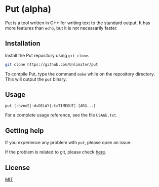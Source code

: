 # Put (alpha)

Put is a tool written in C++ for writing text to the standard output. It has more features than `echo`, but it is not necessarily faster.

## Installation

Install the Put repository using `git clone`.

```bash
git clone https://github.com/Unlimiter/put
```

To compile Put, type the command `make` while on the repository directory. This will output the `put` binary.

## Usage

`put [-hvneE|-d=DELAY|-t=TIMEOUT] [ARG...]`

For a complete usage reference, see the file `USAGE.txt`.

## Getting help
If you experience any problem with `put`, please open an issue.

If the problem is related to git, please check [here](https://git-scm.com/community).

## License
[MIT](https://choosealicense.com/licenses/mit/)
